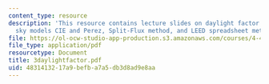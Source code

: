 ```yaml
---
content_type: resource
description: 'This resource contains lecture slides on daylight factor calculations:
  sky models CIE and Perez, Split-Flux method, and LEED spreadsheet method.'
file: https://ol-ocw-studio-app-production.s3.amazonaws.com/courses/4-493-natural-light-in-design-january-iap-2006/4831413217a9befba7a5db3d8ad9e8aa_3daylightfactor.pdf
file_type: application/pdf
resourcetype: Document
title: 3daylightfactor.pdf
uid: 48314132-17a9-befb-a7a5-db3d8ad9e8aa
---
```

